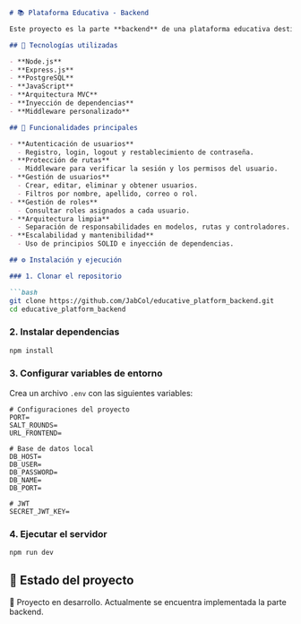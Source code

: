 ````markdown
# 📚 Plataforma Educativa - Backend

Este proyecto es la parte **backend** de una plataforma educativa destinada a una fundación que atiende a niños de bajos recursos. El objetivo es ofrecer una base sólida para futuras funcionalidades pedagógicas, permitiendo la **gestión de usuarios**, **asignación de roles** y **protección de rutas**. Actualmente, se encuentra en desarrollo.

## 🚀 Tecnologías utilizadas

- **Node.js**  
- **Express.js**  
- **PostgreSQL**  
- **JavaScript**
- **Arquitectura MVC**
- **Inyección de dependencias**
- **Middleware personalizado**

## 🧠 Funcionalidades principales

- **Autenticación de usuarios**
  - Registro, login, logout y restablecimiento de contraseña.
- **Protección de rutas**
  - Middleware para verificar la sesión y los permisos del usuario.
- **Gestión de usuarios**
  - Crear, editar, eliminar y obtener usuarios.
  - Filtros por nombre, apellido, correo o rol.
- **Gestión de roles**
  - Consultar roles asignados a cada usuario.
- **Arquitectura limpia**
  - Separación de responsabilidades en modelos, rutas y controladores.
- **Escalabilidad y mantenibilidad**
  - Uso de principios SOLID e inyección de dependencias.

## ⚙️ Instalación y ejecución

### 1. Clonar el repositorio

```bash
git clone https://github.com/JabCol/educative_platform_backend.git
cd educative_platform_backend
````

### 2. Instalar dependencias

```bash
npm install
```

### 3. Configurar variables de entorno

Crea un archivo `.env` con las siguientes variables:

```env
# Configuraciones del proyecto
PORT=
SALT_ROUNDS=
URL_FRONTEND=

# Base de datos local
DB_HOST=
DB_USER=
DB_PASSWORD=
DB_NAME=
DB_PORT=

# JWT
SECRET_JWT_KEY=
```

### 4. Ejecutar el servidor

```bash
npm run dev
```

## 📌 Estado del proyecto

🚧 Proyecto en desarrollo. Actualmente se encuentra implementada la parte backend.
